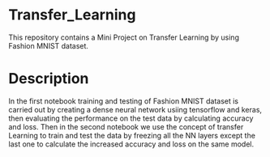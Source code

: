 # Transfer_Learning
This repository contains a Mini Project on Transfer Learning by using Fashion MNIST dataset.
# **Description**
In the first notebook training and testing of Fashion MNIST dataset is carried out by creating a dense neural network usiing tensorflow and keras, then evaluating the performance on the test data by calculating accuracy and loss.
Then in the second notebook we use the concept of transfer Learning to train and test the data by freezing all the NN layers except the last one to calculate the increased accuracy and loss on the same model. 
